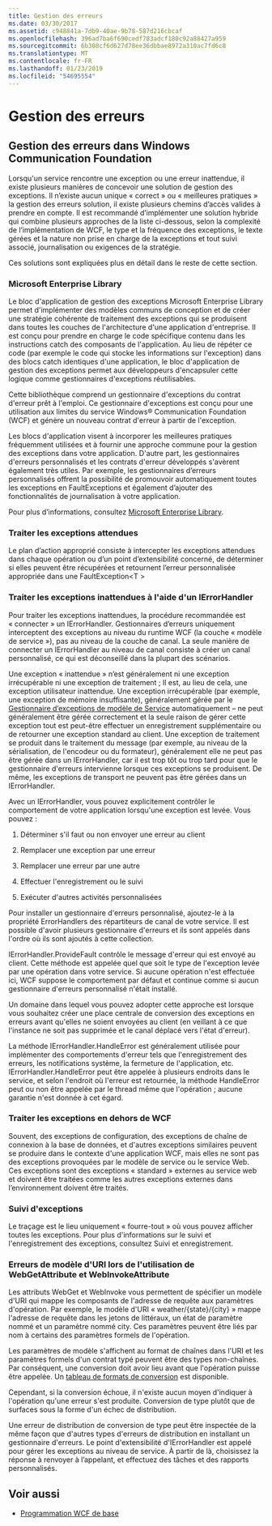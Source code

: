 ```yaml
---
title: Gestion des erreurs
ms.date: 03/30/2017
ms.assetid: c948841a-7db9-40ae-9b78-587d216cbcaf
ms.openlocfilehash: 396ad7ba6f690cedf783adcf180c92a88427a959
ms.sourcegitcommit: 6b308cf6d627d78ee36dbbae8972a310ac7fd6c8
ms.translationtype: MT
ms.contentlocale: fr-FR
ms.lasthandoff: 01/23/2019
ms.locfileid: "54695554"
---
```

# <a name="error-handling"></a>Gestion des erreurs
## <a name="error-handling-in-windows-communication-foundation"></a>Gestion des erreurs dans Windows Communication Foundation  
 Lorsqu'un service rencontre une exception ou une erreur inattendue, il existe plusieurs manières de concevoir une solution de gestion des exceptions. Il n’existe aucun unique « correct » ou « meilleures pratiques » la gestion des erreurs solution, il existe plusieurs chemins d’accès valides à prendre en compte. Il est recommandé d’implémenter une solution hybride qui combine plusieurs approches de la liste ci-dessous, selon la complexité de l’implémentation de WCF, le type et la fréquence des exceptions, le texte gérées et la nature non prise en charge de la exceptions et tout suivi associé, journalisation ou exigences de la stratégie.  
  
 Ces solutions sont expliquées plus en détail dans le reste de cette section.  
  
### <a name="the-microsoft-enterprise-library"></a>Microsoft Enterprise Library  
 Le bloc d'application de gestion des exceptions Microsoft Enterprise Library permet d'implémenter des modèles communs de conception et de créer une stratégie cohérente de traitement des exceptions qui se produisent dans toutes les couches de l'architecture d'une application d'entreprise. Il est conçu pour prendre en charge le code spécifique contenu dans les instructions catch des composants de l'application. Au lieu de répéter ce code (par exemple le code qui stocke les informations sur l'exception) dans des blocs catch identiques d'une application, le bloc d'application de gestion des exceptions permet aux développeurs d'encapsuler cette logique comme gestionnaires d'exceptions réutilisables.  
  
 Cette bibliothèque comprend un gestionnaire d'exceptions du contrat d'erreur prêt à l'emploi. Ce gestionnaire d'exceptions est conçu pour une utilisation aux limites du service Windows® Communication Foundation (WCF) et génère un nouveau contrat d'erreur à partir de l'exception.  
  
 Les blocs d'application visent à incorporer les meilleures pratiques fréquemment utilisées et à fournir une approche commune pour la gestion des exceptions dans votre application. D'autre part, les gestionnaires d'erreurs personnalisés et les contrats d'erreur développés s'avèrent également très utiles. Par exemple, les gestionnaires d’erreurs personnalisés offrent la possibilité de promouvoir automatiquement toutes les exceptions en FaultExceptions et également d’ajouter des fonctionnalités de journalisation à votre application.  
  
 Pour plus d’informations, consultez [Microsoft Enterprise Library](https://msdn.microsoft.com/library/ff632023.aspx).  
  
### <a name="dealing-with-expected-exceptions"></a>Traiter les exceptions attendues  
 Le plan d’action approprié consiste à intercepter les exceptions attendues dans chaque opération ou d’un point d’extensibilité concerné, de déterminer si elles peuvent être récupérées et retournent l’erreur personnalisée appropriée dans une FaultException\<T >  
  
### <a name="dealing-with-unexpected-exceptions-using-an-ierrorhandler"></a>Traiter les exceptions inattendues à l'aide d'un IErrorHandler  
 Pour traiter les exceptions inattendues, la procédure recommandée est « connecter » un IErrorHandler. Gestionnaires d’erreurs uniquement interceptent des exceptions au niveau du runtime WCF (la couche « modèle de service »), pas au niveau de la couche de canal. La seule manière de connecter un IErrorHandler au niveau de canal consiste à créer un canal personnalisé, ce qui est déconseillé dans la plupart des scénarios.  
  
 Une exception « inattendue » n’est généralement ni une exception irrécupérable ni une exception de traitement ; Il est, au lieu de cela, une exception utilisateur inattendue. Une exception irrécupérable (par exemple, une exception de mémoire insuffisante), généralement gérée par le [Gestionnaire d’exceptions de modèle de Service](xref:System.ServiceModel.Dispatcher.ExceptionHandler) automatiquement – ne peut généralement être gérée correctement et la seule raison de gérer cette exception tout est peut-être effectuer un enregistrement supplémentaire ou de retourner une exception standard au client. Une exception de traitement se produit dans le traitement du message (par exemple, au niveau de la sérialisation, de l'encodeur ou du formateur), généralement elle ne peut pas être gérée dans un IErrorHandler, car il est trop tôt ou trop tard pour que le gestionnaire d'erreurs intervienne lorsque ces exceptions se produisent. De même, les exceptions de transport ne peuvent pas être gérées dans un IErrorHandler.  
  
 Avec un IErrorHandler, vous pouvez explicitement contrôler le comportement de votre application lorsqu'une exception est levée. Vous pouvez :  
  
1.  Déterminer s'il faut ou non envoyer une erreur au client  
  
2.  Remplacer une exception par une erreur  
  
3.  Remplacer une erreur par une autre  
  
4.  Effectuer l'enregistrement ou le suivi  
  
5.  Exécuter d'autres activités personnalisées  
  
 Pour installer un gestionnaire d'erreurs personnalisé, ajoutez-le à la propriété ErrorHandlers des répartiteurs de canal de votre service.  Il est possible d'avoir plusieurs gestionnaire d'erreurs et ils sont appelés dans l'ordre où ils sont ajoutés à cette collection.  
  
 IErrorHandler.ProvideFault contrôle le message d'erreur qui est envoyé au client. Cette méthode est appelée quel que soit le type de l'exception levée par une opération dans votre service. Si aucune opération n'est effectuée ici, WCF suppose le comportement par défaut et continue comme si aucun gestionnaire d'erreurs personnalisé n'était installé.  
  
 Un domaine dans lequel vous pouvez adopter cette approche est lorsque vous souhaitez créer une place centrale de conversion des exceptions en erreurs avant qu'elles ne soient envoyées au client (en veillant à ce que l'instance ne soit pas supprimée et le canal déplacé vers l'état d'erreur).  
  
 La méthode IErrorHandler.HandleError est généralement utilisée pour implémenter des comportements d'erreur tels que l'enregistrement des erreurs, les notifications système, la fermeture de l'application, etc. IErrorHandler.HandleError peut être appelée à plusieurs endroits dans le service, et selon l'endroit où l'erreur est retournée, la méthode HandleError peut ou non être appelée par le thread même que l'opération ; aucune garantie n'est donnée à cet égard.  
  
### <a name="dealing-with-exceptions-outside-wcf"></a>Traiter les exceptions en dehors de WCF  
 Souvent, des exceptions de configuration, des exceptions de chaîne de connexion à la base de données, et d'autres exceptions similaires peuvent se produire dans le contexte d'une application WCF, mais elles ne sont pas des exceptions provoquées par le modèle de service ou le service Web. Ces exceptions sont des exceptions « standard » externes au service web et doivent être traitées comme les autres exceptions externes dans l’environnement doivent être traités.  
  
### <a name="tracing-exceptions"></a>Suivi d'exceptions  
 Le traçage est le lieu uniquement « fourre-tout » où vous pouvez afficher toutes les exceptions. Pour plus d'informations sur le suivi et l'enregistrement des exceptions, consultez Suivi et enregistrement.  
  
### <a name="uri-template-errors-when-using-webgetattribute-and-webinvokeattribute"></a>Erreurs de modèle d'URI lors de l'utilisation de WebGetAttribute et WebInvokeAttribute  
 Les attributs WebGet et WebInvoke vous permettent de spécifier un modèle d'URI qui mappe les composants de l'adresse de requête aux paramètres d'opération. Par exemple, le modèle d'URI « weather/{state}/{city} » mappe l'adresse de requête dans les jetons de littéraux, un état de paramètre nommé et un paramètre nommé city. Ces paramètres peuvent être liés par nom à certains des paramètres formels de l'opération.  
  
 Les paramètres de modèle s'affichent au format de chaînes dans l'URI et les paramètres formels d'un contrat typé peuvent être des types non-chaînes. Par conséquent, une conversion doit avoir lieu avant que l'opération puisse être appelée. Un [tableau de formats de conversion](wcf-web-http-programming-model-overview.md) est disponible.  
  
 Cependant, si la conversion échoue, il n'existe aucun moyen d'indiquer à l'opération qu'une erreur s'est produite. Conversion de type plutôt que de surfaces sous la forme d'un échec de distribution.  
  
 Une erreur de distribution de conversion de type peut être inspectée de la même façon que d'autres types d'erreurs de distribution en installant un gestionnaire d'erreurs. Le point d'extensibilité d'IErrorHandler est appelé pour gérer les exceptions au niveau de service. À partir de là, choisissez la réponse à renvoyer à l’appelant, et effectuez des tâches et des rapports personnalisés.  
  
## <a name="see-also"></a>Voir aussi
- [Programmation WCF de base](../basic-wcf-programming.md)
